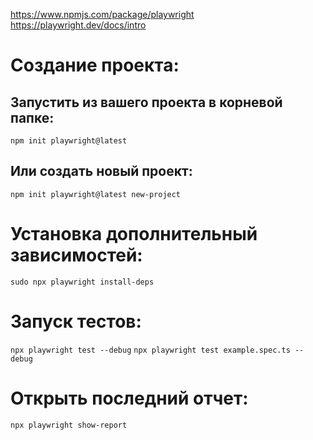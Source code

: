 https://www.npmjs.com/package/playwright
https://playwright.dev/docs/intro

# Создание проекта:
## Запустить из вашего проекта в корневой папке:
`npm init playwright@latest`
## Или создать новый проект:
`npm init playwright@latest new-project`

# Установка дополнительный зависимостей:
`sudo npx playwright install-deps`

# Запуск тестов:
`npx playwright test --debug`
`npx playwright test example.spec.ts --debug`
# Открыть последний отчет:
`npx playwright show-report`